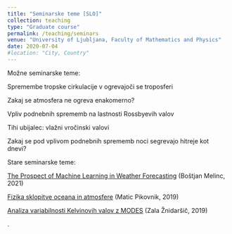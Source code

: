 ```yaml
---
title: "Seminarske teme [SLO]"
collection: teaching
type: "Graduate course"
permalink: /teaching/seminars
venue: "University of Ljubljana, Faculty of Mathematics and Physics"
date: 2020-07-04
#location: "City, Country"
---
```


Možne seminarske teme:

Spremembe tropske cirkulacije v ogrevajoči se troposferi

Zakaj se atmosfera ne ogreva enakomerno?

Vpliv podnebnih sprememb na lastnosti Rossbyevih valov

Tihi ubijalec: vlažni vročinski valovi

Zakaj se pod vplivom podnebnih sprememb noci segrevajo hitreje kot dnevi?



Stare seminarske teme:

[The Prospect of Machine Learning in Weather Forecasting](http://zaplotnik.github.io/files/The_Prospect_of_Machine_Learning_in_Weather_Forecasting_Bostjan_Melinc.pdf) (Boštjan Melinc, 2021)

[Fizika sklopitve oceana in atmosfere](http://zaplotnik.github.io/files/MeteoSeminar_MaticPikovnik.pdf) (Matic Pikovnik, 2019)

[Analiza variabilnosti Kelvinovih valov z MODES](http://zaplotnik.github.io/files/Seminar_Zala_Znidarsic_final.pdf) (Zala Žnidaršič, 2019)



.
